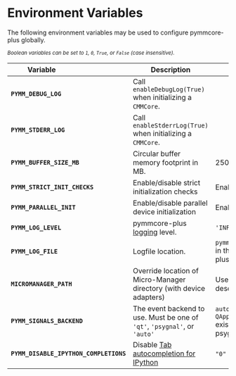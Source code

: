 # Environment Variables

The following environment variables may be used to configure pymmcore-plus globally.

<small>*Boolean variables can be set to `1`, `0`, `True`, or `False` (case insensitive).*</small>

| <div style="width:140px">Variable</div>    | Description     | Default |
|--------------------------------------------|-----------------| ------- |
| **`PYMM_DEBUG_LOG`**  | Call `enableDebugLog(True)` when initializing a `CMMCore`.  |      |
| **`PYMM_STDERR_LOG`**  | Call `enableStderrLog(True)` when initializing a `CMMCore`.  |      |
| **`PYMM_BUFFER_SIZE_MB`**  | Circular buffer memory footprint in MB.  |  250 MB    |
| **`PYMM_STRICT_INIT_CHECKS`**  | Enable/disable strict initialization checks  |  Enabled    |
| **`PYMM_PARALLEL_INIT`**  | Enable/disable parallel device initialization  |  Enabled    |
| **`PYMM_LOG_LEVEL`**                       | pymmcore-plus [logging](./guides/logging.md) level.  | `'INFO'`    |
| **`PYMM_LOG_FILE`**   | Logfile location. | `pymmcore_plus.log` in the pymmcore-plus [log directory](./guides/logging.md#customizing-logging) |
| **`MICROMANAGER_PATH`**   | Override location of Micro-Manager directory (with device adapters) | User-directory, described [here](./install.md#set-the-active-micro-manager-installation)   |
| **`PYMM_SIGNALS_BACKEND`** | The event backend to use. Must be one of `'qt'`, `'psygnal'`, or `'auto'`  | `auto` (Qt if `QApplication` exists, otherwise psygnal) |
| **`PYMM_DISABLE_IPYTHON_COMPLETIONS`**  | Disable [Tab autocompletion for IPython](./guides/ipython_completion.md)  | `"0"`  (enabled) |
